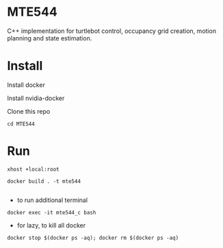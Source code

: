 # MTE544

C++ implementation for turtlebot control, occupancy grid creation, motion planning and state estimation. 

# Install

Install docker

Install nvidia-docker

Clone this repo

```cd MTE544```

# Run

```xhost +local:root ```

```docker build . -t mte544 ```

```docker stop mte544_c; docker rm mte544_c; nvidia-docker run -it --ipc=host --env="DISPLAY" --env="QT_X11_NO_MITSHM=1" --volume="/tmp/.X11-unix:/tmp/.X11-unix:rw" -v $(pwd)/workspace:/home/user/workspace --privileged --net=host --name mte544_c mte544

```

- to run additional terminal

```docker exec -it mte544_c bash```

- for lazy, to kill all docker

```docker stop $(docker ps -aq); docker rm $(docker ps -aq)```
